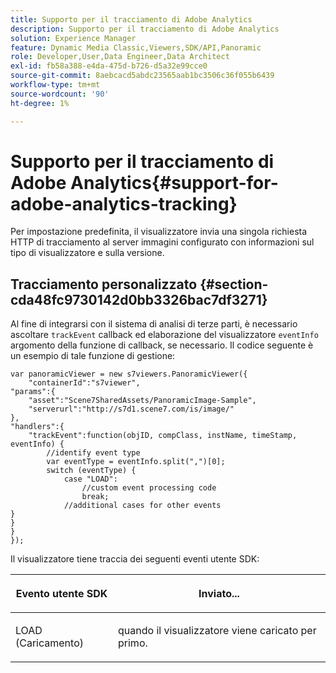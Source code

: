 ```yaml
---
title: Supporto per il tracciamento di Adobe Analytics
description: Supporto per il tracciamento di Adobe Analytics
solution: Experience Manager
feature: Dynamic Media Classic,Viewers,SDK/API,Panoramic
role: Developer,User,Data Engineer,Data Architect
exl-id: fb58a388-e4da-475d-b726-d5a32e99cce0
source-git-commit: 8aebcacd5abdc23565aab1bc3506c36f055b6439
workflow-type: tm+mt
source-wordcount: '90'
ht-degree: 1%

---
```


# Supporto per il tracciamento di Adobe Analytics{#support-for-adobe-analytics-tracking}

Per impostazione predefinita, il visualizzatore invia una singola richiesta HTTP di tracciamento al server immagini configurato con informazioni sul tipo di visualizzatore e sulla versione.

## Tracciamento personalizzato {#section-cda48fc9730142d0bb3326bac7df3271}

Al fine di integrarsi con il sistema di analisi di terze parti, è necessario ascoltare `trackEvent` callback ed elaborazione del visualizzatore `eventInfo` argomento della funzione di callback, se necessario. Il codice seguente è un esempio di tale funzione di gestione:

```
var panoramicViewer = new s7viewers.PanoramicViewer({
	"containerId":"s7viewer",
"params":{
	"asset":"Scene7SharedAssets/PanoramicImage-Sample",
	"serverurl":"http://s7d1.scene7.com/is/image/"
},
"handlers":{
	"trackEvent":function(objID, compClass, instName, timeStamp, eventInfo) {
		//identify event type
		var eventType = eventInfo.split(",")[0];
		switch (eventType) {
			case "LOAD":
				//custom event processing code
				break;
			//additional cases for other events
}
}
}
});
```

Il visualizzatore tiene traccia dei seguenti eventi utente SDK:

<table id="table_5D090E6614974D968E1A93B5727D859C"> 
 <thead> 
  <tr> 
   <th colname="col1" class="entry"> <p>Evento utente SDK </p> </th> 
   <th colname="col2" class="entry"> <p>Inviato... </p> </th> 
  </tr> 
 </thead>
 <tbody> 
  <tr> 
   <td colname="col1"> <p> <span class="codeph">LOAD (Caricamento)</span> </p> </td> 
   <td colname="col2"> <p>quando il visualizzatore viene caricato per primo. </p> </td> 
  </tr> 
 </tbody> 
</table>
